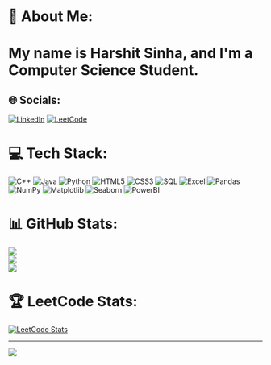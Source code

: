 # 💫 About Me:
<h1>My name is Harshit Sinha, and I'm a Computer Science Student. </h1>


## 🌐 Socials:
[![LinkedIn](https://img.shields.io/badge/LinkedIn-%230077B5.svg?logo=linkedin&logoColor=white)](https://www.linkedin.com/in/harshit-sinha-3027b0290/) 
[![LeetCode](https://img.shields.io/badge/LeetCode-%23FFA116.svg?logo=LeetCode&logoColor=white&style=for-the-badge)](https://leetcode.com/u/hasrhit_sinha_27/)

# 💻 Tech Stack:
![C++](https://img.shields.io/badge/C++-%2300599C.svg?style=for-the-badge&logo=c%2B%2B&logoColor=white) 
![Java](https://img.shields.io/badge/Java-%23ED8B00.svg?style=for-the-badge&logo=openjdk&logoColor=white) 
![Python](https://img.shields.io/badge/Python-3670A0?style=for-the-badge&logo=python&logoColor=ffdd54) 
![HTML5](https://img.shields.io/badge/HTML5-%23E34F26.svg?style=for-the-badge&logo=html5&logoColor=white) 
![CSS3](https://img.shields.io/badge/CSS3-%231572B6.svg?style=for-the-badge&logo=css3&logoColor=white) 
![SQL](https://img.shields.io/badge/SQL-%2300f.svg?style=for-the-badge&logo=mysql&logoColor=white) 
![Excel](https://img.shields.io/badge/Excel-%231D6F42.svg?style=for-the-badge&logo=microsoft-excel&logoColor=white) 
![Pandas](https://img.shields.io/badge/Pandas-%23150458.svg?style=for-the-badge&logo=pandas&logoColor=white) 
![NumPy](https://img.shields.io/badge/NumPy-%23013243.svg?style=for-the-badge&logo=numpy&logoColor=white) 
![Matplotlib](https://img.shields.io/badge/Matplotlib-%23000000.svg?style=for-the-badge&logo=matplotlib&logoColor=white) 
![Seaborn](https://img.shields.io/badge/Seaborn-%23000.svg?style=for-the-badge&logoColor=white) 
![PowerBI](https://img.shields.io/badge/PowerBI-%23F2C811.svg?style=for-the-badge&logo=microsoft-power-bi&logoColor=black)

# 📊 GitHub Stats:
<!-- GitHub Stats -->
![](https://github-readme-stats.vercel.app/api?username=Harshitsinha27&theme=dark&hide_border=false&include_all_commits=false&count_private=false)<br/>
![](https://nirzak-streak-stats.vercel.app/?user=Harshitsinha27&theme=dark&hide_border=false)<br/>
![](https://github-readme-stats.vercel.app/api/top-langs/?username=Harshitsinha27&theme=dark&hide_border=false&include_all_commits=false&count_private=false&layout=compact)


# 🏆 LeetCode Stats:
[![LeetCode Stats](https://leetcard.jacoblin.cool/procoder01?theme=dark&font=Karma&ext=contest)](https://leetcode.com/u/hasrhit_sinha_27/)

---

[![](https://visitcount.itsvg.in/api?id=Harshitsinha27&icon=1&color=0)](https://visitcount.itsvg.in)


<!-- Proudly created with GPRM ( https://gprm.itsvg.in ) -->
